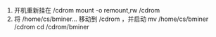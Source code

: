 1. 开机重新挂在 /cdrom
mount -o remount,rw /cdrom
2. 将 /home/cs/bminer... 移动到 /cdrom ，并启动
mv /home/cs/bminer /cdrom
cd /cdrom/bminer